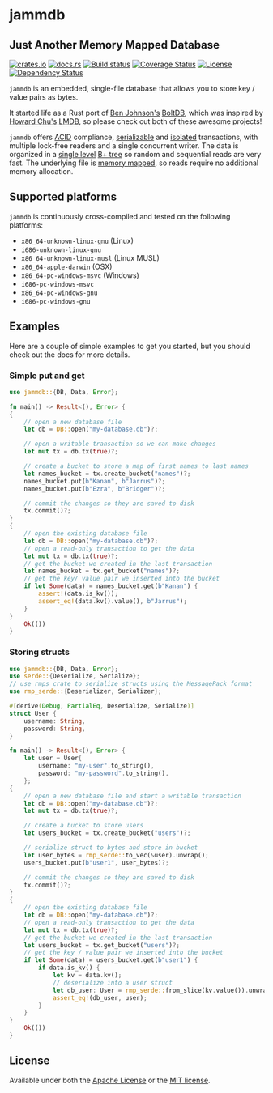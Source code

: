 # jammdb

## Just Another Memory Mapped Database

[![crates.io](https://img.shields.io/crates/v/jammdb?style=flat-square)](https://crates.io/crates/jammdb)
[![docs.rs](https://img.shields.io/badge/docs-latest-blue.svg?style=flat-square)](https://docs.rs/jammdb)
[![Build status](https://img.shields.io/github/actions/workflow/status/pjtatlow/jammdb/rust.yml?branch=master&style=flat-square)](https://github.com/pjtatlow/jammdb/actions/workflows/rust.yml)
[![Coverage Status](https://img.shields.io/codecov/c/gh/pjtatlow/jammdb?style=flat-square)](https://codecov.io/gh/pjtatlow/jammdb)
[![License](https://img.shields.io/crates/l/jammdb?style=flat-square)](https://crates.io/crates/jammdb)
[![Dependency Status](https://deps.rs/repo/github/pjtatlow/jammdb/status.svg?style=flat-square)](https://deps.rs/repo/github/pjtatlow/jammdb)


`jammdb` is an embedded, single-file database that allows you to store key / value pairs as bytes.

It started life as a Rust port of [Ben Johnson's](https://twitter.com/benbjohnson) [BoltDB](https://github.com/boltdb/bolt),
which was inspired by [Howard Chu's](https://twitter.com/hyc_symas) [LMDB](http://symas.com/mdb/),
so please check out both of these awesome projects!

`jammdb` offers
[ACID](https://en.wikipedia.org/wiki/ACID) compliance,
[serializable](https://en.wikipedia.org/wiki/Serializability) and
[isolated](https://en.wikipedia.org/wiki/Isolation_(database_systems)) transactions,
with multiple lock-free readers and a single concurrent writer. The data is organized in a
[single level](https://en.wikipedia.org/wiki/Single-level_store) [B+ tree](https://en.wikipedia.org/wiki/B%2B_tree)
so random and sequential reads are very fast. The underlying file is [memory mapped](https://en.wikipedia.org/wiki/Memory-mapped_file),
so reads require no additional memory allocation.

## Supported platforms
`jammdb` is continuously cross-compiled and tested on the following platforms:
  * `x86_64-unknown-linux-gnu` (Linux)
  * `i686-unknown-linux-gnu`
  * `x86_64-unknown-linux-musl` (Linux MUSL)
  * `x86_64-apple-darwin` (OSX)
  * `x86_64-pc-windows-msvc` (Windows)
  * `i686-pc-windows-msvc`
  * `x86_64-pc-windows-gnu`
  * `i686-pc-windows-gnu`

## Examples

Here are a couple of simple examples to get you started, but you should check out the docs for more details.

### Simple put and get
```rust
use jammdb::{DB, Data, Error};

fn main() -> Result<(), Error> {
{
    // open a new database file
    let db = DB::open("my-database.db")?;

    // open a writable transaction so we can make changes
    let mut tx = db.tx(true)?;

    // create a bucket to store a map of first names to last names
    let names_bucket = tx.create_bucket("names")?;
    names_bucket.put(b"Kanan", b"Jarrus")?;
    names_bucket.put(b"Ezra", b"Bridger")?;

    // commit the changes so they are saved to disk
    tx.commit()?;
}
{
    // open the existing database file
    let db = DB::open("my-database.db")?;
    // open a read-only transaction to get the data
    let mut tx = db.tx(true)?;
    // get the bucket we created in the last transaction
    let names_bucket = tx.get_bucket("names")?;
    // get the key/ value pair we inserted into the bucket
    if let Some(data) = names_bucket.get(b"Kanan") {
        assert!(data.is_kv());
        assert_eq!(data.kv().value(), b"Jarrus");
    }
}
    Ok(())
}
```

### Storing structs
```rust
use jammdb::{DB, Data, Error};
use serde::{Deserialize, Serialize};
// use rmps crate to serialize structs using the MessagePack format
use rmp_serde::{Deserializer, Serializer};

#[derive(Debug, PartialEq, Deserialize, Serialize)]
struct User {
    username: String,
    password: String,
}

fn main() -> Result<(), Error> {
    let user = User{
        username: "my-user".to_string(),
        password: "my-password".to_string(),
    };
{
    // open a new database file and start a writable transaction
    let db = DB::open("my-database.db")?;
    let mut tx = db.tx(true)?;

    // create a bucket to store users
    let users_bucket = tx.create_bucket("users")?;

    // serialize struct to bytes and store in bucket
    let user_bytes = rmp_serde::to_vec(&user).unwrap();
    users_bucket.put(b"user1", user_bytes)?;

    // commit the changes so they are saved to disk
    tx.commit()?;
}
{
    // open the existing database file
    let db = DB::open("my-database.db")?;
    // open a read-only transaction to get the data
    let mut tx = db.tx(true)?;
    // get the bucket we created in the last transaction
    let users_bucket = tx.get_bucket("users")?;
    // get the key / value pair we inserted into the bucket
    if let Some(data) = users_bucket.get(b"user1") {
        if data.is_kv() {
            let kv = data.kv();
            // deserialize into a user struct
            let db_user: User = rmp_serde::from_slice(kv.value()).unwrap();
            assert_eq!(db_user, user);
        }
    }
}
    Ok(())
}
```

## License

Available under both the [Apache License](LICENSE-APACHE) or the [MIT license](LICENSE-MIT).
